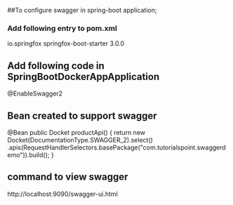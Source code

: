 ##To configure swagger in spring-boot application;

### Add following entry to pom.xml
<dependency>
    <groupId>io.springfox</groupId>
    <artifactId>springfox-boot-starter</artifactId>
    <version>3.0.0</version>
</dependency>

## Add following code in SpringBootDockerAppApplication
@EnableSwagger2

## Bean created to support swagger
@Bean
public Docket productApi() {
return new Docket(DocumentationType.SWAGGER_2).select()
.apis(RequestHandlerSelectors.basePackage("com.tutorialspoint.swaggerdemo")).build();
}

## command to view swagger
http://localhost:9090/swagger-ui.html

